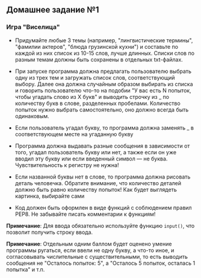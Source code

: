 ## Домашнее задание №1
### Игра "Виселица"

-   Придумайте любые 3 темы (например, "лингвистические термины", "фамилии актеров", "блюда грузинской кухни") и составьте по каждой из них список из 10-15 слов, лучше длинных. Списки слов по разным темам должны быть сохранены в отдельных txt-файлах.
    
-   При запуске программа должна предлагать пользователю выбрать одну из трех тем и загружать список слов, соответствующий выбору.  Далее она должна случайным образом выбирать из списка и говорить пользователю что-то на подобии "У вас есть N попыток, чтобы угадать слово из X букв" и выводить строчку из _ по количеству букв в слове, разделенных пробелами. Количество попыток нужно выбрать самостоятельно, оно должно всегда быть одинаковым.
    
-   Если пользователь угадал букву, то программа должна заменять _ в соответствующем месте на угаданную букву
    
-   Программа должна выдавать разные сообщения в зависимости от того, угадал пользователь букву или нет, а также если он уже вводил эту букву или если введенный символ — не буква. Чувствительность к регистру не нужна!
    
-   Если названной буквы нет в слове, то программа должна рисовать деталь человечка. Обратите внимание, что количество деталей должно быть равно количеству попыток! Как будет выглядеть картинка, выбирайте сами
- Код должен быть оформлен в виде функций с соблюдением правил PEP8. Не забывайте писать комментарии к функциям! 
    

**Примечание**: Для ввода обязательно используйте функцию `input()`, что позволит получить строку ввода.

**Примечание**: Отдельным одним баллом будет оценено умение программы ругаться, если ввели не одну букву, а что-то иное, и согласовывать числительные с существительными, то есть выводить сообщения не "Осталось попыток: 5", а "Осталось 5 попыток, осталась 1 попытка" и т.п.
